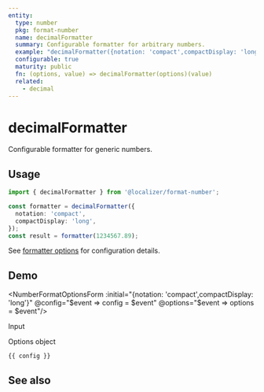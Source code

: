 ```yaml
---
entity:
  type: number
  pkg: format-number
  name: decimalFormatter
  summary: Configurable formatter for arbitrary numbers.
  example: "decimalFormatter({notation: 'compact',compactDisplay: 'long'})(1234567.89)"
  configurable: true
  maturity: public
  fn: (options, value) => decimalFormatter(options)(value)
  related:
    - decimal
---
```


# decimalFormatter <Package name="format-number"/>

Configurable formatter for generic numbers.

## Usage

```typescript twoslash
import { decimalFormatter } from '@localizer/format-number';

const formatter = decimalFormatter({
  notation: 'compact',
  compactDisplay: 'long',
});
const result = formatter(1234567.89);
```

See [formatter options](./options/index.md) for configuration details.

## Demo

<script setup>
  import { ref } from 'vue';
  import { NFormItem } from 'naive-ui/es/form';
  import { NInputNumber } from 'naive-ui/es/input-number';
  import { NDivider } from 'naive-ui/es/divider';
  import NumberFormatOptionsForm from './NumberFormatOptionsForm.vue';

  const value = ref(1234567.89);
  const config = ref();
  const options = ref({});
</script>

<EntityDemo :args="[options, value]">

<NumberFormatOptionsForm :initial="{notation: 'compact',compactDisplay: 'long'}" @config="$event => config = $event" @options="$event => options = $event"/>

<NDivider title-placement="left">Input</NDivider>
<NFormItem label="Value"><NInputNumber clearable v-model:value="value" /></NFormItem>

<NDivider title-placement="left">Options object</NDivider>

```-vue
{{ config }}
```

</EntityDemo>

## See also

<Entities />
